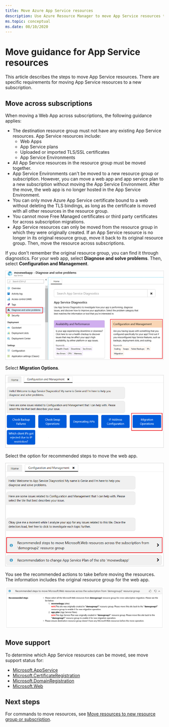 ```yaml
---
title: Move Azure App Service resources
description: Use Azure Resource Manager to move App Service resources to a new resource group or subscription.
ms.topic: conceptual
ms.date: 08/10/2020
---
```


# Move guidance for App Service resources

This article describes the steps to move App Service resources. There are specific requirements for moving App Service resources to a new subscription.

## Move across subscriptions

When moving a Web App across subscriptions, the following guidance applies:

- The destination resource group must not have any existing App Service resources. App Service resources include:
    - Web Apps
    - App Service plans
    - Uploaded or imported TLS/SSL certificates
    - App Service Environments
- All App Service resources in the resource group must be moved together.
- App Service Environments can't be moved to a new resource group or subscription. However, you can move a web app and app service plan to a new subscription without moving the App Service Environment. After the move, the web app is no longer hosted in the App Service Environment.
- You can only move Azure App Service certificate bound to a web without deleting the TLS bindings, as long as the certificate is moved with all other resources in the resource group.
- You cannot move Free Managed certificates or third party certificates for across subscription migrations.
- App Service resources can only be moved from the resource group in which they were originally created. If an App Service resource is no longer in its original resource group, move it back to its original resource group. Then, move the resource across subscriptions.


If you don't remember the original resource group, you can find it through diagnostics. For your web app, select **Diagnose and solve problems**. Then, select **Configuration and Management**.

![Select diagnostics](./media/app-service-move-limitations/select-diagnostics.png)

Select **Migration Options**.

![Select migration options](./media/app-service-move-limitations/select-migration.png)

Select the option for recommended steps to move the web app.

![Select recommended steps](./media/app-service-move-limitations/recommended-steps.png)

You see the recommended actions to take before moving the resources. The information includes the original resource group for the web app.

![Screen capture shows recommended steps for moving Microsoft dot Web resources.](./media/app-service-move-limitations/recommendations.png)

## Move support

To determine which App Service resources can be moved, see move support status for:

- [Microsoft.AppService](../move-support-resources.md#microsoftappservice)
- [Microsoft.CertificateRegistration](../move-support-resources.md#microsoftcertificateregistration)
- [Microsoft.DomainRegistration](../move-support-resources.md#microsoftdomainregistration)
- [Microsoft.Web](../move-support-resources.md#microsoftweb)

## Next steps

For commands to move resources, see [Move resources to new resource group or subscription](../move-resource-group-and-subscription.md).
